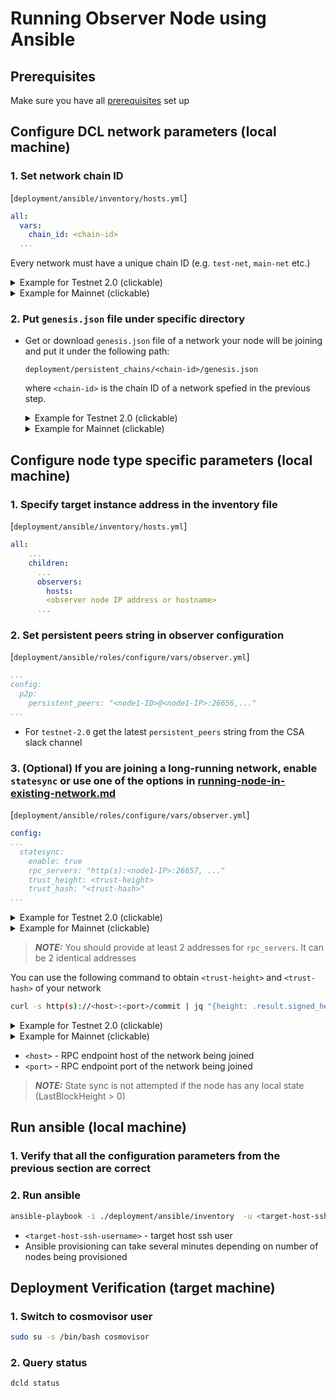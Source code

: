 # Running Observer Node using Ansible
<!-- markdownlint-disable MD033 -->

## Prerequisites

Make sure you have all [prerequisites](./prerequisites.md) set up

## Configure DCL network parameters (local machine)

### 1. Set network chain ID

[`deployment/ansible/inventory/hosts.yml`]

```yaml
all:
  vars:
    chain_id: <chain-id>
  ...
```

Every network must have a unique chain ID (e.g. `test-net`, `main-net` etc.)

<details>
<summary>Example for Testnet 2.0 (clickable) </summary>

```yaml
all:
  vars:
    chain_id: testnet-2.0
  ...
```

</details>

<details>
<summary>Example for Mainnet (clickable) </summary>

```yaml
all:
  vars:
    chain_id: main-net
  ...
```

</details>

### 2. Put `genesis.json` file under specific directory

- Get or download `genesis.json` file of a network your node will be joining and put it under the following path:

  ```text
  deployment/persistent_chains/<chain-id>/genesis.json
  ```

  where `<chain-id>` is the chain ID of a network spefied in the previous step.

  <details>
  <summary>Example for Testnet 2.0 (clickable) </summary>

  For `testnet-2.0` the genesis file is already in place. So you don't need to do anything!

  ```text
  deployment/persistent_chains/testnet-2.0/genesis.json
  ```

  </details>

  <details>
  <summary>Example for Mainnet (clickable) </summary>

  For `main-net` the genesis file is already in place. So you don't need to do anything!

  ```text
  deployment/persistent_chains/main-net/genesis.json
  ```

  </details>

## Configure node type specific parameters (local machine)

### 1. Specify target instance address in the inventory file

[`deployment/ansible/inventory/hosts.yml`]

```yaml
all:
    ...
    children:
      ...
      observers:
        hosts:
        <observer node IP address or hostname>
      ...
```

### 2. Set persistent peers string in observer configuration

[`deployment/ansible/roles/configure/vars/observer.yml`]

```yaml
...
config:
  p2p:
    persistent_peers: "<node1-ID>@<node1-IP>:26656,..."
...
```

- For `testnet-2.0` get the latest `persistent_peers` string from the CSA slack channel

### 3. (Optional) If you are joining a long-running network, enable `statesync` or use one of the options in [running-node-in-existing-network.md](../advanced/running-node-in-existing-network.md)

[`deployment/ansible/roles/configure/vars/observer.yml`]

```yaml
config:
...
  statesync:
    enable: true
    rpc_servers: "http(s):<node1-IP>:26657, ..."
    trust_height: <trust-height>
    trust_hash: "<trust-hash>"
...
```

<details>
<summary>Example for Testnet 2.0 (clickable) </summary>

```yaml
config:
  statesync:
    enable: true
    rpc_servers: "https://on.test-net.dcl.csa-iot.org:26657,https://on.test-net.dcl.csa-iot.org:26657"
```

</details>

<details>
<summary>Example for Mainnet (clickable) </summary>

```yaml
config:
  statesync:
    enable: true
    rpc_servers: "https://on.dcl.csa-iot.org:26657,https://on.dcl.csa-iot.org:26657"
```

</details>

> **_NOTE:_**  You should provide at least 2 addresses for `rpc_servers`. It can be 2 identical addresses

You can use the following command to obtain `<trust-height>` and `<trust-hash>` of your network

```bash
curl -s http(s)://<host>:<port>/commit | jq "{height: .result.signed_header.header.height, hash: .result.signed_header.commit.block_id.hash}"
```

<details>
<summary>Example for Testnet 2.0 (clickable) </summary>

```bash
curl -s https://on.test-net.dcl.csa-iot.org:26657/commit | jq "{height: .result.signed_header.header.height, hash: .result.signed_header.commit.block_id.hash}"
```

</details>

<details>
<summary>Example for Mainnet (clickable) </summary>

```bash
curl -s https://on.dcl.csa-iot.org:26657/commit | jq "{height: .result.signed_header.header.height, hash: .result.signed_header.commit.block_id.hash}"
```

</details>

- `<host>` - RPC endpoint host of the network being joined
- `<port>` - RPC endpoint port of the network being joined

> **_NOTE:_** State sync is not attempted if the node has any local state (LastBlockHeight > 0)

## Run ansible (local machine)

### 1. Verify that all the configuration parameters from the previous section are correct

### 2. Run ansible

```bash
ansible-playbook -i ./deployment/ansible/inventory  -u <target-host-ssh-user> ./deployment/ansible/deploy.yml
```

- `<target-host-ssh-username>` - target host ssh user
- Ansible provisioning can take several minutes depending on number of nodes being provisioned

## Deployment Verification (target machine)

### 1. Switch to cosmovisor user

```bash
sudo su -s /bin/bash cosmovisor
```

### 2. Query status

```bash
dcld status
```
